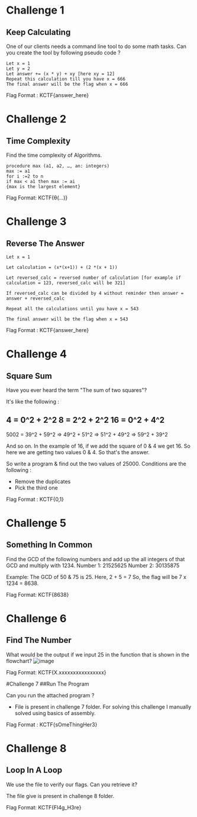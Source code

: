 # Challenge 1
## Keep Calculating

One of our clients needs a command line tool to do some math tasks. Can you create the tool by following pseudo code ?

    Let x = 1
    Let y = 2
    Let answer += (x * y) + xy [here xy = 12]
    Repeat this calculation till you have x = 666
    The final answer will be the flag when x = 666

Flag Format : KCTF{answer_here}

# Challenge 2
## Time Complexity

Find the time complexity of Algorithms.

    procedure max (a1, a2, …, an: integers)
    max := a1
    for i :=2 to n
    if max < a1 then max := ai
    {max is the largest element}

Flag Format: KCTF{θ(...)}

# Challenge 3
## Reverse The Answer

    Let x = 1

    Let calculation = (x*(x+1)) + (2 *(x + 1))

    Let reversed_calc = reversed number of calculation [for example if calculation = 123, reversed_calc will be 321]

    If reversed_calc can be divided by 4 without reminder then answer = answer + reversed_calc

    Repeat all the calculations until you have x = 543

    The final answer will be the flag when x = 543

Flag Format : KCTF{answer_here}

# Challenge 4
## Square Sum

Have you ever heard the term "The sum of two squares"?

It's like the following :

4 = 0^2 + 2^2
8 = 2^2 + 2^2
16 = 0^2 + 4^2
----------------------------
5002 = 39^2 + 59^2 => 49^2 + 51^2 => 51^2 + 49^2 => 59^2 + 39^2

And so on. In the example of 16, if we add the square of 0 & 4 we get 16. So here we are getting two values 0 & 4. So that's the answer.

So write a program & find out the two values of 25000. Conditions are the following :

* Remove the duplicates
* Pick the third one


Flag Format : KCTF{0,1}

# Challenge 5
## Something In Common

Find the GCD of the following numbers and add up the all integers of that GCD and multiply with 1234.
Number 1: 21525625
Number 2: 30135875

Example: The GCD of 50 & 75 is 25.
Here, 2 + 5 = 7
So, the flag will be 7 x 1234 = 8638.

Flag Format: KCTF{8638}

# Challenge 6
## Find The Number

What would be the output if we input 25 in the function that is shown in the flowchart?
![image](https://user-images.githubusercontent.com/53575624/150631636-9f034830-ccf7-4d2f-a976-2a53f5c203a7.png)

Flag Format: KCTF{X.xxxxxxxxxxxxxxxx}

#Challenge 7
##Run The Program

Can you run the attached program ?

* File is present in challenge 7 folder. For solving this challenge I manually solved using basics of assembly.

Flag Format : KCTF{sOmeThingHer3}

# Challenge 8
## Loop In A Loop

We use the file to verify our flags. Can you retrieve it?

The file give is present in challenge 8 folder.

Flag Format: KCTF{Fl4g_H3re}
